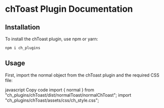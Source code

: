 # chToast Plugin Documentation

## Installation
To install the chToast plugin, use npm or yarn:

```bash
npm i ch_plugins
```


## Usage
First, import the normal object from the chToast plugin and the required CSS file:

javascript
Copy code
import { normal } from "ch_plugins/chToast/dist/normalToast/normalChToast";
import "ch_plugins/chToast/assets/css/ch_style.css";